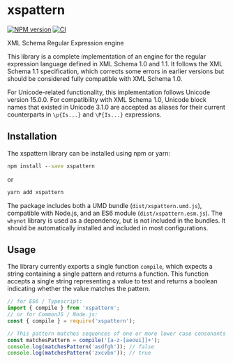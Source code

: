 # xspattern

[![NPM version](https://badge.fury.io/js/xspattern.svg)](https://badge.fury.io/js/xspattern)
[![CI](https://github.com/bwrrp/xspattern.js/workflows/CI/badge.svg)](https://github.com/bwrrp/xspattern.js/actions?query=workflow%3ACI)

XML Schema Regular Expression engine

This library is a complete implementation of an engine for the regular
expression language defined in XML Schema 1.0 and 1.1. It follows the XML
Schema 1.1 specification, which corrects some errors in earlier versions but
should be considered fully compatible with XML Schema 1.0.

For Unicode-related functionality, this implementation follows Unicode
version 15.0.0. For compatibility with XML Schema 1.0, Unicode block names
that existed in Unicode 3.1.0 are accepted as aliases for their current
counterparts in `\p{Is...}` and `\P{Is...}` expressions.

## Installation

The xspattern library can be installed using npm or yarn:

```bat
npm install --save xspattern
```

or

```bat
yarn add xspattern
```

The package includes both a UMD bundle (`dist/xspattern.umd.js`), compatible
with Node.js, and an ES6 module (`dist/xspattern.esm.js`). The `whynot`
library is used as a dependency, but is not included in the bundles. It
should be automatically installed and included in most configurations.

## Usage

The library currently exports a single function `compile`, which expects a
string containing a single pattern and returns a function. This function
accepts a single string representing a value to test and returns a boolean
indicating whether the value matches the pattern.

```javascript
// for ES6 / Typescript:
import { compile } from 'xspattern';
// or for CommonJS / Node.js:
const { compile } = require('xspattern');

// This pattern matches sequences of one or more lower case consonants
const matchesPattern = compile('[a-z-[aeoui]]+');
console.log(matchesPattern('asdfgh')); // false
console.log(matchesPattern('zxcvbn')); // true
```
